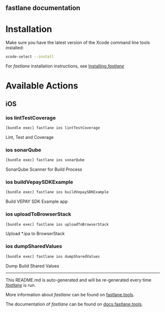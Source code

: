 fastlane documentation
----

# Installation

Make sure you have the latest version of the Xcode command line tools installed:

```sh
xcode-select --install
```

For _fastlane_ installation instructions, see [Installing _fastlane_](https://docs.fastlane.tools/#installing-fastlane)

# Available Actions

## iOS

### ios lintTestCoverage

```sh
[bundle exec] fastlane ios lintTestCoverage
```

Lint, Test and Coverage

### ios sonarQube

```sh
[bundle exec] fastlane ios sonarQube
```

SonarQube Scanner for Build Process

### ios buildVepaySDKExample

```sh
[bundle exec] fastlane ios buildVepaySDKExample
```

Build VEPAY SDK Example app

### ios uploadToBrowserStack

```sh
[bundle exec] fastlane ios uploadToBrowserStack
```

Upload *.ipa to BrowserStack

### ios dumpSharedValues

```sh
[bundle exec] fastlane ios dumpSharedValues
```

Dump Build Shared Values

----

This README.md is auto-generated and will be re-generated every time [_fastlane_](https://fastlane.tools) is run.

More information about _fastlane_ can be found on [fastlane.tools](https://fastlane.tools).

The documentation of _fastlane_ can be found on [docs.fastlane.tools](https://docs.fastlane.tools).
